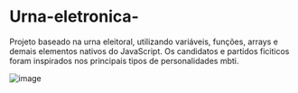# Urna-eletronica-
Projeto baseado na urna eleitoral, utilizando variáveis, funções, arrays e demais elementos nativos do JavaScript. 
Os candidatos e partidos ficiticos foram inspirados nos principais tipos de personalidades mbti. 

![image](https://user-images.githubusercontent.com/90053879/155410850-4504d81a-898e-41f6-9717-d840fa12e6cd.png)
